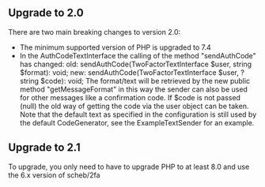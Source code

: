Upgrade to 2.0
--------------
There are two main breaking changes to version 2.0:

- The minimum supported version of PHP is upgraded to 7.4
- In the AuthCodeTextInterface the calling of the method "sendAuthCode" has changed:
  old: sendAuthCode(TwoFactorTextInterface $user, string $format): void;
  new: sendAuthCode(TwoFactorTextInterface $user, ?string $code): void;
  The format/text will be retrieved by the new public method "getMessageFormat" in this way the sender can also be
  used for other messages like a confirmation code. If $code is not passed (null) the old way of getting the code via
  the user object can be taken.
  Note that the default text as specified in the configuration is still used by the default CodeGenerator,
  see the ExampleTextSender for an example.

Upgrade to 2.1
--------------
To upgrade, you only need to have to upgrade PHP to at least 8.0 and use the 6.x version of scheb/2fa